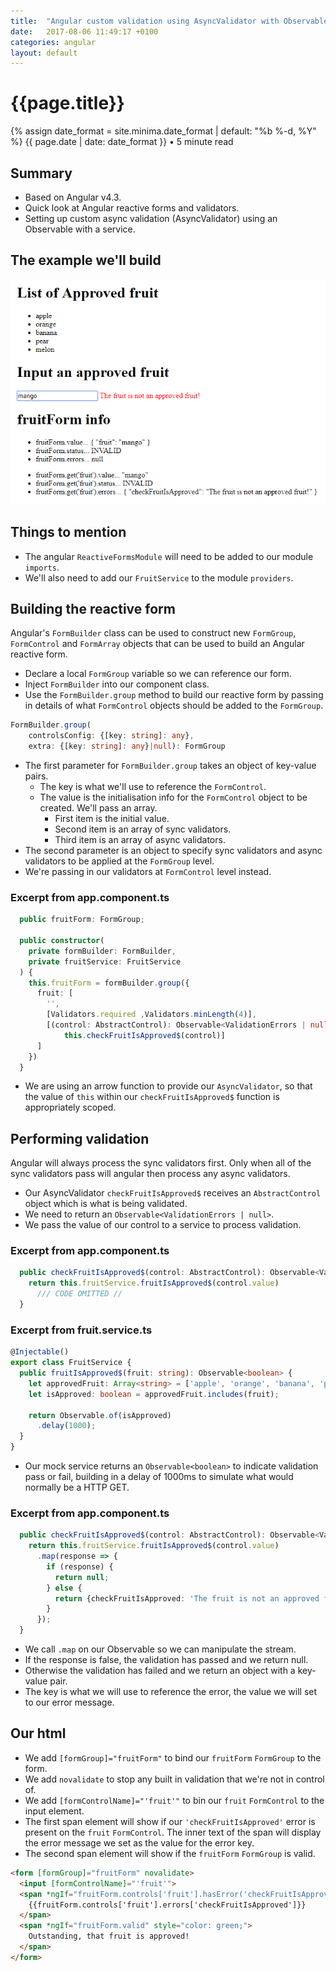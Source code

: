 ```yaml
---
title:  "Angular custom validation using AsyncValidator with Observable"
date:   2017-08-06 11:49:17 +0100
categories: angular
layout: default
---
```


# {{page.title}}

{% assign date_format = site.minima.date_format | default: "%b %-d, %Y" %}
{{ page.date | date: date_format }} • 5 minute read

## Summary

* Based on Angular v4.3.
* Quick look at Angular reactive forms and validators.
* Setting up custom async validation (AsyncValidator) using an Observable with a service.

## The example we'll build

![AsyncValidator](/assets/images/AsyncValidator.png)

## Things to mention

* The angular `ReactiveFormsModule` will need to be added to our module `imports`.
* We'll also need to add our `FruitService` to the module `providers`.

## Building the reactive form

Angular's `FormBuilder` class can be used to construct new `FormGroup`, `FormControl` and `FormArray` objects that can be used to build an Angular reactive form.

* Declare a local `FormGroup` variable so we can reference our form. 
* Inject `FormBuilder` into our component class.
* Use the `FormBuilder.group` method to build our reactive form by passing in details of what `FormControl` objects should be added to the `FormGroup`.

```typescript
FormBuilder.group(
    controlsConfig: {[key: string]: any}, 
    extra: {[key: string]: any}|null): FormGroup
```
* The first parameter for `FormBuilder.group` takes an object of key-value pairs.
    * The key is what we'll use to reference the `FormControl`.
    * The value is the initialisation info for the `FormControl` object to be created. We'll pass an array.
        * First item is the initial value.
        * Second item is an array of sync validators.
        * Third item is an array of async validators.
* The second parameter is an object to specify sync validators and async validators to be applied at the `FormGroup` level.
* We're passing in our validators at `FormControl` level instead.

### Excerpt from app.component.ts

```typescript
  public fruitForm: FormGroup;

  public constructor(
    private formBuilder: FormBuilder,
    private fruitService: FruitService
  ) {
    this.fruitForm = formBuilder.group({
      fruit: [
        '',
        [Validators.required ,Validators.minLength(4)],
        [(control: AbstractControl): Observable<ValidationErrors | null> => 
            this.checkFruitIsApproved$(control)]
      ]
    })
  }
```

* We are using an arrow function to provide our `AsyncValidator`, so that the value of `this` within our `checkFruitIsApproved$` function is appropriately scoped.

## Performing validation

Angular will always process the sync validators first. Only when all of the sync validators pass will angular then process any async validators.

* Our AsyncValidator `checkFruitIsApproved$` receives an `AbstractControl` object which is what is being validated.
* We need to return an `Observable<ValidationErrors | null>`.
* We pass the value of our control to a service to process validation.

### Excerpt from app.component.ts

```typescript
  public checkFruitIsApproved$(control: AbstractControl): Observable<ValidationErrors | null> {
    return this.fruitService.fruitIsApproved$(control.value)
      /// CODE OMITTED //
  }
```

### Excerpt from fruit.service.ts

```typescript
@Injectable()
export class FruitService {
  public fruitIsApproved$(fruit: string): Observable<boolean> {
    let approvedFruit: Array<string> = ['apple', 'orange', 'banana', 'pear', 'melon'];
    let isApproved: boolean = approvedFruit.includes(fruit);

    return Observable.of(isApproved)
      .delay(1000);
  }
}
```

* Our mock service returns an `Observable<boolean>` to indicate validation pass or fail, building in a delay of 1000ms to simulate what would normally be a HTTP GET.

### Excerpt from app.component.ts

```typescript
  public checkFruitIsApproved$(control: AbstractControl): Observable<ValidationErrors | null> {
    return this.fruitService.fruitIsApproved$(control.value)
      .map(response => {
        if (response) {
          return null;
        } else {
          return {checkFruitIsApproved: 'The fruit is not an approved fruit!'};
        }
      });
  }
```

* We call `.map` on our Observable so we can manipulate the stream.
* If the response is false, the validation has passed and we return null.
* Otherwise the validation has failed and we return an object with a key-value pair.
* The key is what we will use to reference the error, the value we will set to our error message.

## Our html

* We add `[formGroup]="fruitForm"` to bind our `fruitForm` `FormGroup` to the form.
* We add `novalidate` to stop any built in validation that we're not in control of.
* We add `[formControlName]="'fruit'"` to bin our `fruit` `FormControl` to the input element.
* The first span element will show if our `'checkFruitIsApproved'` error is present on the `fruit` `FormControl`. The inner text of the span will display the error message we set as the value for the error key.
* The second span element will show if the `fruitForm` `FormGroup` is valid.

```html
<form [formGroup]="fruitForm" novalidate>
  <input [formControlName]="'fruit'">
  <span *ngIf="fruitForm.controls['fruit'].hasError('checkFruitIsApproved')" style="color: red;">
    {{fruitForm.controls['fruit'].errors['checkFruitIsApproved']}}
  </span>
  <span *ngIf="fruitForm.valid" style="color: green;">
    Outstanding, that fruit is approved!
  </span>
</form>
```